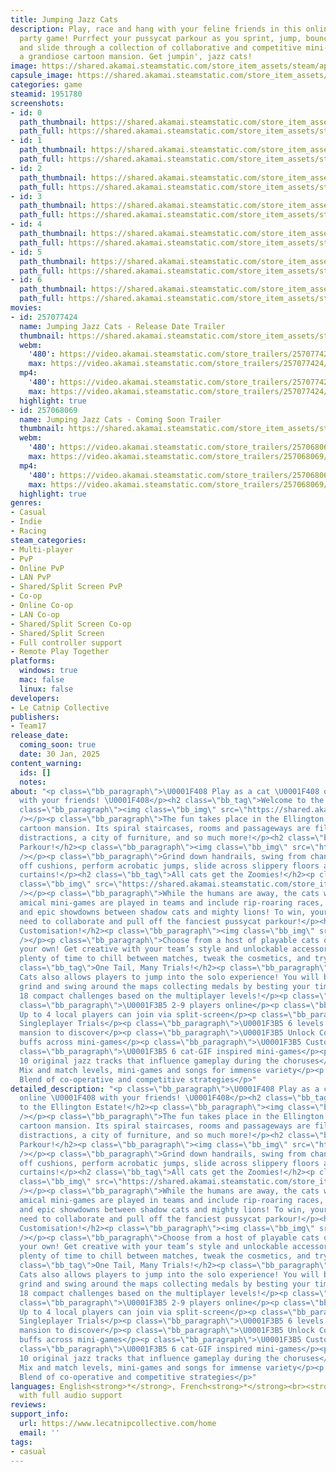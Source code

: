 ```yaml
---
title: Jumping Jazz Cats
description: Play, race and hang with your feline friends in this online platformer
  party game! Purrfect your pussycat parkour as you sprint, jump, bounce, swing, skid
  and slide through a collection of collaborative and competitive mini-games set in
  a grandiose cartoon mansion. Get jumpin', jazz cats!
image: https://shared.akamai.steamstatic.com/store_item_assets/steam/apps/1951780/header.jpg?t=1732806451
capsule_image: https://shared.akamai.steamstatic.com/store_item_assets/steam/apps/1951780/b88b3c6c2b17c62ad83b57bf72d596429eadd371/capsule_231x87.jpg?t=1732806451
categories: game
steamid: 1951780
screenshots:
- id: 0
  path_thumbnail: https://shared.akamai.steamstatic.com/store_item_assets/steam/apps/1951780/ss_475a86f9d4fb5d86efa3def251e73b036354a940.600x338.jpg?t=1732806451
  path_full: https://shared.akamai.steamstatic.com/store_item_assets/steam/apps/1951780/ss_475a86f9d4fb5d86efa3def251e73b036354a940.1920x1080.jpg?t=1732806451
- id: 1
  path_thumbnail: https://shared.akamai.steamstatic.com/store_item_assets/steam/apps/1951780/ss_a10350d3a86c70683a4dbda38052380ac063aeab.600x338.jpg?t=1732806451
  path_full: https://shared.akamai.steamstatic.com/store_item_assets/steam/apps/1951780/ss_a10350d3a86c70683a4dbda38052380ac063aeab.1920x1080.jpg?t=1732806451
- id: 2
  path_thumbnail: https://shared.akamai.steamstatic.com/store_item_assets/steam/apps/1951780/ss_5b6914bbf11cf40797b60d0d5b06b49c7da585aa.600x338.jpg?t=1732806451
  path_full: https://shared.akamai.steamstatic.com/store_item_assets/steam/apps/1951780/ss_5b6914bbf11cf40797b60d0d5b06b49c7da585aa.1920x1080.jpg?t=1732806451
- id: 3
  path_thumbnail: https://shared.akamai.steamstatic.com/store_item_assets/steam/apps/1951780/ss_716ce8c28323fa4cfe348a8c1c427ad4b239ea4d.600x338.jpg?t=1732806451
  path_full: https://shared.akamai.steamstatic.com/store_item_assets/steam/apps/1951780/ss_716ce8c28323fa4cfe348a8c1c427ad4b239ea4d.1920x1080.jpg?t=1732806451
- id: 4
  path_thumbnail: https://shared.akamai.steamstatic.com/store_item_assets/steam/apps/1951780/ss_503b11d0cd81e1481ec50e4e19e9e14239cc24bc.600x338.jpg?t=1732806451
  path_full: https://shared.akamai.steamstatic.com/store_item_assets/steam/apps/1951780/ss_503b11d0cd81e1481ec50e4e19e9e14239cc24bc.1920x1080.jpg?t=1732806451
- id: 5
  path_thumbnail: https://shared.akamai.steamstatic.com/store_item_assets/steam/apps/1951780/ss_5c94151518d0a64f3f00165e89b1a5a4a5ee50af.600x338.jpg?t=1732806451
  path_full: https://shared.akamai.steamstatic.com/store_item_assets/steam/apps/1951780/ss_5c94151518d0a64f3f00165e89b1a5a4a5ee50af.1920x1080.jpg?t=1732806451
- id: 6
  path_thumbnail: https://shared.akamai.steamstatic.com/store_item_assets/steam/apps/1951780/ss_34691a9c8be0fb5ae3e75abc0b9948aba5d4b288.600x338.jpg?t=1732806451
  path_full: https://shared.akamai.steamstatic.com/store_item_assets/steam/apps/1951780/ss_34691a9c8be0fb5ae3e75abc0b9948aba5d4b288.1920x1080.jpg?t=1732806451
movies:
- id: 257077424
  name: Jumping Jazz Cats - Release Date Trailer
  thumbnail: https://shared.akamai.steamstatic.com/store_item_assets/steam/apps/257077424/c97e72142c98006bc606f9a19a29cabaf65f6cf8/movie_600x337.jpg?t=1732806444
  webm:
    '480': https://video.akamai.steamstatic.com/store_trailers/257077424/movie480_vp9.webm?t=1732806444
    max: https://video.akamai.steamstatic.com/store_trailers/257077424/movie_max_vp9.webm?t=1732806444
  mp4:
    '480': https://video.akamai.steamstatic.com/store_trailers/257077424/movie480.mp4?t=1732806444
    max: https://video.akamai.steamstatic.com/store_trailers/257077424/movie_max.mp4?t=1732806444
  highlight: true
- id: 257068069
  name: Jumping Jazz Cats - Coming Soon Trailer
  thumbnail: https://shared.akamai.steamstatic.com/store_item_assets/steam/apps/257068069/94c3f678e2cf462a64afa7579df5609d4be8f2ac/movie_600x337.jpg?t=1730127626
  webm:
    '480': https://video.akamai.steamstatic.com/store_trailers/257068069/movie480_vp9.webm?t=1730127626
    max: https://video.akamai.steamstatic.com/store_trailers/257068069/movie_max_vp9.webm?t=1730127626
  mp4:
    '480': https://video.akamai.steamstatic.com/store_trailers/257068069/movie480.mp4?t=1730127626
    max: https://video.akamai.steamstatic.com/store_trailers/257068069/movie_max.mp4?t=1730127626
  highlight: true
genres:
- Casual
- Indie
- Racing
steam_categories:
- Multi-player
- PvP
- Online PvP
- LAN PvP
- Shared/Split Screen PvP
- Co-op
- Online Co-op
- LAN Co-op
- Shared/Split Screen Co-op
- Shared/Split Screen
- Full controller support
- Remote Play Together
platforms:
  windows: true
  mac: false
  linux: false
developers:
- Le Catnip Collective
publishers:
- Team17
release_date:
  coming_soon: true
  date: 30 Jan, 2025
content_warning:
  ids: []
  notes:
about: "<p class=\"bb_paragraph\">\U0001F408 Play as a cat \U0001F408 online \U0001F408
  with your friends! \U0001F408</p><h2 class=\"bb_tag\">Welcome to the Ellington Estate!</h2><p
  class=\"bb_paragraph\"><img class=\"bb_img\" src=\"https://shared.akamai.steamstatic.com/store_item_assets/steam/apps/1951780/extras/JJC_GIF_Welcome-to-Ellington-Estate.gif?t=1732806451\"
  /></p><p class=\"bb_paragraph\">The fun takes place in the Ellington Estate, a jazzy
  cartoon mansion. Its spiral staircases, rooms and passageways are filled with devious
  distractions, a city of furniture, and so much more!</p><h2 class=\"bb_tag\">Pawsome
  Parkour!</h2><p class=\"bb_paragraph\"><img class=\"bb_img\" src=\"https://shared.akamai.steamstatic.com/store_item_assets/steam/apps/1951780/extras/JJC_GIF_Pawsome-Parkour.gif?t=1732806451\"
  /></p><p class=\"bb_paragraph\">Grind down handrails, swing from chandeliers , bounce
  off cushions, perform acrobatic jumps, slide across slippery floors and climb the
  curtains!</p><h2 class=\"bb_tag\">All cats get the Zoomies!</h2><p class=\"bb_paragraph\"><img
  class=\"bb_img\" src=\"https://shared.akamai.steamstatic.com/store_item_assets/steam/apps/1951780/extras/JJC_GIF_All-cats-get-the-zoomies.gif?t=1732806451\"
  /></p><p class=\"bb_paragraph\">While the humans are away, the cats will play! These
  amical mini-games are played in teams and include rip-roaring races, fat cat collectathons
  and epic showdowns between shadow cats and mighty lions! To win, your cat pack will
  need to collaborate and pull off the fanciest pussycat parkour!</p><h2 class=\"bb_tag\">Creative
  Customisation!</h2><p class=\"bb_paragraph\"><img class=\"bb_img\" src=\"https://shared.akamai.steamstatic.com/store_item_assets/steam/apps/1951780/extras/JJC_GIF_Customisation.gif?t=1732806451\"
  /></p><p class=\"bb_paragraph\">Choose from a host of playable cats or customize
  your own! Get creative with your team’s style and unlockable accessories! There’s
  plenty of time to chill between matches, tweak the cosmetics, and try out new moves!</p><h2
  class=\"bb_tag\">One Tail, Many Trials!</h2><p class=\"bb_paragraph\">Jumping Jazz
  Cats also allows players to jump into the solo experience! You will bounce, dive,
  grind and swing around the maps collecting medals by besting your time and cross
  18 compact challenges based on the multiplayer levels!</p><p class=\"bb_paragraph\">Features:</p><p
  class=\"bb_paragraph\">\U0001F3B5 2-9 players online</p><p class=\"bb_paragraph\">\U0001F3B5
  Up to 4 local players can join via split-screen</p><p class=\"bb_paragraph\">\U0001F3B5
  Singleplayer Trials</p><p class=\"bb_paragraph\">\U0001F3B5 6 levels across the
  mansion to discover</p><p class=\"bb_paragraph\">\U0001F3B5 Unlock Collar Tags for
  buffs across mini-games</p><p class=\"bb_paragraph\">\U0001F3B5 Customize your cat</p><p
  class=\"bb_paragraph\">\U0001F3B5 6 cat-GIF inspired mini-games</p><p class=\"bb_paragraph\">\U0001F3B5
  10 original jazz tracks that influence gameplay during the choruses</p><p class=\"bb_paragraph\">\U0001F3B5
  Mix and match levels, mini-games and songs for immense variety</p><p class=\"bb_paragraph\">\U0001F3B5
  Blend of co-operative and competitive strategies</p>"
detailed_description: "<p class=\"bb_paragraph\">\U0001F408 Play as a cat \U0001F408
  online \U0001F408 with your friends! \U0001F408</p><h2 class=\"bb_tag\">Welcome
  to the Ellington Estate!</h2><p class=\"bb_paragraph\"><img class=\"bb_img\" src=\"https://shared.akamai.steamstatic.com/store_item_assets/steam/apps/1951780/extras/JJC_GIF_Welcome-to-Ellington-Estate.gif?t=1732806451\"
  /></p><p class=\"bb_paragraph\">The fun takes place in the Ellington Estate, a jazzy
  cartoon mansion. Its spiral staircases, rooms and passageways are filled with devious
  distractions, a city of furniture, and so much more!</p><h2 class=\"bb_tag\">Pawsome
  Parkour!</h2><p class=\"bb_paragraph\"><img class=\"bb_img\" src=\"https://shared.akamai.steamstatic.com/store_item_assets/steam/apps/1951780/extras/JJC_GIF_Pawsome-Parkour.gif?t=1732806451\"
  /></p><p class=\"bb_paragraph\">Grind down handrails, swing from chandeliers , bounce
  off cushions, perform acrobatic jumps, slide across slippery floors and climb the
  curtains!</p><h2 class=\"bb_tag\">All cats get the Zoomies!</h2><p class=\"bb_paragraph\"><img
  class=\"bb_img\" src=\"https://shared.akamai.steamstatic.com/store_item_assets/steam/apps/1951780/extras/JJC_GIF_All-cats-get-the-zoomies.gif?t=1732806451\"
  /></p><p class=\"bb_paragraph\">While the humans are away, the cats will play! These
  amical mini-games are played in teams and include rip-roaring races, fat cat collectathons
  and epic showdowns between shadow cats and mighty lions! To win, your cat pack will
  need to collaborate and pull off the fanciest pussycat parkour!</p><h2 class=\"bb_tag\">Creative
  Customisation!</h2><p class=\"bb_paragraph\"><img class=\"bb_img\" src=\"https://shared.akamai.steamstatic.com/store_item_assets/steam/apps/1951780/extras/JJC_GIF_Customisation.gif?t=1732806451\"
  /></p><p class=\"bb_paragraph\">Choose from a host of playable cats or customize
  your own! Get creative with your team’s style and unlockable accessories! There’s
  plenty of time to chill between matches, tweak the cosmetics, and try out new moves!</p><h2
  class=\"bb_tag\">One Tail, Many Trials!</h2><p class=\"bb_paragraph\">Jumping Jazz
  Cats also allows players to jump into the solo experience! You will bounce, dive,
  grind and swing around the maps collecting medals by besting your time and cross
  18 compact challenges based on the multiplayer levels!</p><p class=\"bb_paragraph\">Features:</p><p
  class=\"bb_paragraph\">\U0001F3B5 2-9 players online</p><p class=\"bb_paragraph\">\U0001F3B5
  Up to 4 local players can join via split-screen</p><p class=\"bb_paragraph\">\U0001F3B5
  Singleplayer Trials</p><p class=\"bb_paragraph\">\U0001F3B5 6 levels across the
  mansion to discover</p><p class=\"bb_paragraph\">\U0001F3B5 Unlock Collar Tags for
  buffs across mini-games</p><p class=\"bb_paragraph\">\U0001F3B5 Customize your cat</p><p
  class=\"bb_paragraph\">\U0001F3B5 6 cat-GIF inspired mini-games</p><p class=\"bb_paragraph\">\U0001F3B5
  10 original jazz tracks that influence gameplay during the choruses</p><p class=\"bb_paragraph\">\U0001F3B5
  Mix and match levels, mini-games and songs for immense variety</p><p class=\"bb_paragraph\">\U0001F3B5
  Blend of co-operative and competitive strategies</p>"
languages: English<strong>*</strong>, French<strong>*</strong><br><strong>*</strong>languages
  with full audio support
reviews:
support_info:
  url: https://www.lecatnipcollective.com/home
  email: ''
tags:
- casual
---
```


